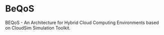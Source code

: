 # BeQoS
BEQoS - An Architecture for Hybrid Cloud Computing Environments based on CloudSim Simulation Toolkit.
